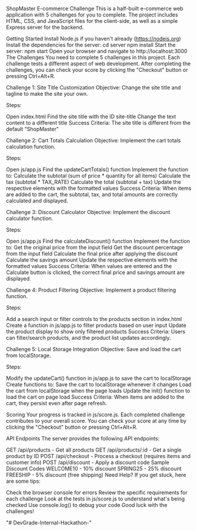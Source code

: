 ShopMaster E-commerce Challenge
This is a half-built e-commerce web application with 5 challenges for you to complete. The project includes HTML, CSS, and JavaScript files for the client-side, as well as a simple Express server for the backend.

Getting Started
Install Node.js if you haven't already (https://nodejs.org)
Install the dependencies for the server:
cd server
npm install
Start the server:
npm start
Open your browser and navigate to http://localhost:3000
The Challenges
You need to complete 5 challenges in this project. Each challenge tests a different aspect of web development. After completing the challenges, you can check your score by clicking the "Checkout" button or pressing Ctrl+Alt+R.

Challenge 1: Site Title Customization
Objective: Change the site title and tagline to make the site your own.

Steps:

Open index.html
Find the site title with the ID site-title
Change the text content to a different title
Success Criteria: The site title is different from the default "ShopMaster"

Challenge 2: Cart Totals Calculation
Objective: Implement the cart totals calculation function.

Steps:

Open js/app.js
Find the updateCartTotals() function
Implement the function to:
Calculate the subtotal (sum of price * quantity for all items)
Calculate the tax (subtotal * TAX_RATE)
Calculate the total (subtotal + tax)
Update the respective elements with the formatted values
Success Criteria: When items are added to the cart, the subtotal, tax, and total amounts are correctly calculated and displayed.

Challenge 3: Discount Calculator
Objective: Implement the discount calculator function.

Steps:

Open js/app.js
Find the calculateDiscount() function
Implement the function to:
Get the original price from the input field
Get the discount percentage from the input field
Calculate the final price after applying the discount
Calculate the savings amount
Update the respective elements with the formatted values
Success Criteria: When values are entered and the Calculate button is clicked, the correct final price and savings amount are displayed.

Challenge 4: Product Filtering
Objective: Implement a product filtering function.

Steps:

Add a search input or filter controls to the products section in index.html
Create a function in js/app.js to filter products based on user input
Update the product display to show only filtered products
Success Criteria: Users can filter/search products, and the product list updates accordingly.

Challenge 5: Local Storage Integration
Objective: Save and load the cart from localStorage.

Steps:

Modify the updateCart() function in js/app.js to save the cart to localStorage
Create functions to:
Save the cart to localStorage whenever it changes
Load the cart from localStorage when the page loads
Update the init() function to load the cart on page load
Success Criteria: When items are added to the cart, they persist even after page refresh.

Scoring
Your progress is tracked in js/score.js. Each completed challenge contributes to your overall score. You can check your score at any time by clicking the "Checkout" button or pressing Ctrl+Alt+R.

API Endpoints
The server provides the following API endpoints:

GET /api/products - Get all products
GET /api/products/:id - Get a single product by ID
POST /api/checkout - Process a checkout (requires items and customer info)
POST /api/discount - Apply a discount code
Sample Discount Codes
WELCOME10 - 10% discount
SPRING25 - 25% discount
FREESHIP - 5% discount (free shipping)
Need Help?
If you get stuck, here are some tips:

Check the browser console for errors
Review the specific requirements for each challenge
Look at the tests in js/score.js to understand what's being checked
Use console.log() to debug your code
Good luck with the challenges!

"# DevGrade-Internal-Hackathon-" 
